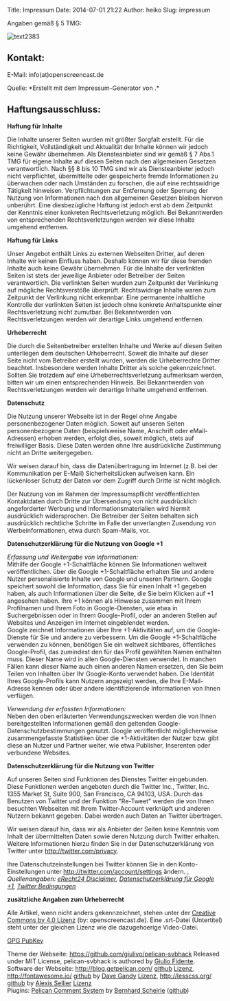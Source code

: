 Title: Impressum
Date: 2014-07-01 21:22
Author: heiko
Slug: impressum

Angaben gemäß § 5 TMG:  
  

![text2383][]

Kontakt:
--------

E-Mail: info(at)openscreencast.de

</p>
Quelle: *Erstellt mit dem Impressum-Generator von
<http://www.e-recht24.de>.*

Haftungsausschluss:
-------------------

**Haftung für Inhalte**

Die Inhalte unserer Seiten wurden mit größter Sorgfalt erstellt. 
Für die Richtigkeit, Vollständigkeit und Aktualität der Inhalte können wir jedoch keine Gewähr übernehmen. 
Als Diensteanbieter sind wir gemäß § 7 Abs.1 TMG für eigene Inhalte auf diesen 
Seiten nach den allgemeinen Gesetzen verantwortlich. Nach §§ 8 bis 10 TMG sind wir als 
Diensteanbieter jedoch nicht verpflichtet, übermittelte oder gespeicherte fremde Informationen 
zu überwachen oder nach Umständen zu forschen, die auf eine rechtswidrige Tätigkeit hinweisen. 
Verpflichtungen zur Entfernung oder Sperrung der Nutzung von Informationen nach den allgemeinen 
Gesetzen bleiben hiervon unberührt. Eine diesbezügliche Haftung ist jedoch erst ab dem Zeitpunkt 
der Kenntnis einer konkreten Rechtsverletzung möglich. Bei Bekanntwerden von entsprechenden 
Rechtsverletzungen werden wir diese Inhalte umgehend entfernen.

**Haftung für Links**

Unser Angebot enthält Links zu externen Webseiten Dritter, auf deren Inhalte wir keinen Einfluss haben. 
Deshalb können wir für diese fremden Inhalte auch keine Gewähr übernehmen. 
Für die Inhalte der verlinkten Seiten ist stets der jeweilige Anbieter oder Betreiber der Seiten verantwortlich. 
Die verlinkten Seiten wurden zum Zeitpunkt der Verlinkung auf mögliche Rechtsverstöße überprüft. 
Rechtswidrige Inhalte waren zum Zeitpunkt der Verlinkung nicht erkennbar. 
Eine permanente inhaltliche Kontrolle der verlinkten Seiten ist jedoch ohne konkrete 
Anhaltspunkte einer Rechtsverletzung nicht zumutbar. 
Bei Bekanntwerden von Rechtsverletzungen werden wir derartige Links umgehend entfernen.

**Urheberrecht**

Die durch die Seitenbetreiber erstellten Inhalte und Werke auf diesen Seiten unterliegen dem deutschen Urheberrecht. 
Soweit die Inhalte auf dieser Seite nicht vom Betreiber erstellt wurden, werden die Urheberrechte Dritter beachtet. 
Insbesondere werden Inhalte Dritter als solche gekennzeichnet. Sollten Sie trotzdem auf eine Urheberrechtsverletzung 
aufmerksam werden, bitten wir um einen entsprechenden Hinweis. Bei Bekanntwerden von Rechtsverletzungen werden wir 
derartige Inhalte umgehend entfernen.

**Datenschutz**

Die Nutzung unserer Webseite ist in der Regel ohne Angabe personenbezogener Daten möglich. Soweit auf unseren Seiten 
personenbezogene Daten (beispielsweise Name, Anschrift oder eMail-Adressen) erhoben werden, erfolgt dies, soweit möglich, 
stets auf freiwilliger Basis. Diese Daten werden ohne Ihre ausdrückliche Zustimmung nicht an Dritte weitergegeben.

Wir weisen darauf hin, dass die Datenübertragung im Internet (z.B. bei der Kommunikation per E-Mail) Sicherheitslücken 
aufweisen kann. Ein lückenloser Schutz der Daten vor dem Zugriff durch Dritte ist nicht möglich.

Der Nutzung von im Rahmen der Impressumspflicht veröffentlichten Kontaktdaten durch Dritte zur Übersendung von nicht 
ausdrücklich angeforderter Werbung und Informationsmaterialien wird hiermit ausdrücklich widersprochen. Die Betreiber der 
Seiten behalten sich ausdrücklich rechtliche Schritte im Falle der unverlangten Zusendung von Werbeinformationen, etwa 
durch Spam-Mails, vor.

**Datenschutzerklärung für die Nutzung von Google +1**

*Erfassung und Weitergabe von Informationen:*  
Mithilfe der Google +1-Schaltfläche können Sie Informationen weltweit
veröffentlichen. über die Google +1-Schaltfläche erhalten Sie und andere
Nutzer personalisierte Inhalte von Google und unseren Partnern. Google
speichert sowohl die Information, dass Sie für einen Inhalt +1 gegeben
haben, als auch Informationen über die Seite, die Sie beim Klicken auf
+1 angesehen haben. Ihre +1 können als Hinweise zusammen mit Ihrem
Profilnamen und Ihrem Foto in Google-Diensten, wie etwa in
Suchergebnissen oder in Ihrem Google-Profil, oder an anderen Stellen auf
Websites und Anzeigen im Internet eingeblendet werden.  
Google zeichnet Informationen über Ihre +1-Aktivitäten auf, um die
Google-Dienste für Sie und andere zu verbessern. Um die Google
+1-Schaltfläche verwenden zu können, benötigen Sie ein weltweit
sichtbares, öffentliches Google-Profil, das zumindest den für das Profil
gewählten Namen enthalten muss. Dieser Name wird in allen
Google-Diensten verwendet. In manchen Fällen kann dieser Name auch einen
anderen Namen ersetzen, den Sie beim Teilen von Inhalten über Ihr
Google-Konto verwendet haben. Die Identität Ihres Google-Profils kann
Nutzern angezeigt werden, die Ihre E-Mail-Adresse kennen oder über
andere identifizierende Informationen von Ihnen verfügen.

*Verwendung der erfassten Informationen:*  
Neben den oben erläuterten Verwendungszwecken werden die von Ihnen
bereitgestellten Informationen gemäß den geltenden
Google-Datenschutzbestimmungen genutzt. Google veröffentlicht
möglicherweise zusammengefasste Statistiken über die +1-Aktivitäten der
Nutzer bzw. gibt diese an Nutzer und Partner weiter, wie etwa Publisher,
Inserenten oder verbundene Websites.

**Datenschutzerklärung für die Nutzung von Twitter**

Auf unseren Seiten sind Funktionen des Dienstes Twitter eingebunden.
Diese Funktionen werden angeboten durch die Twitter Inc., Twitter, Inc.
1355 Market St, Suite 900, San Francisco, CA 94103, USA. Durch das
Benutzen von Twitter und der Funktion "Re-Tweet" werden die von Ihnen
besuchten Webseiten mit Ihrem Twitter-Account verknüpft und anderen
Nutzern bekannt gegeben. Dabei werden auch Daten an Twitter übertragen.

Wir weisen darauf hin, dass wir als Anbieter der Seiten keine Kenntnis
vom Inhalt der übermittelten Daten sowie deren Nutzung durch Twitter
erhalten. Weitere Informationen hierzu finden Sie in der
Datenschutzerklärung von Twitter unter <http://twitter.com/privacy>.

Ihre Datenschutzeinstellungen bei Twitter können Sie in den
Konto-Einstellungen unter <http://twitter.com/account/settings> ändern.
,
*Quellenangaben: [eRecht24 Disclaimer][], [Datenschutzerklärung für
Google +1][], [Twitter Bedingungen][]*

**zusätzliche Angaben zum Urheberrecht**

Alle Artikel, wenn nicht anders gekennzeichnet, 
stehen unter der [Creative Commons by 4.0 Lizenz](http://creativecommons.org/licenses/by/4.0/deed.de) 
(by: openscreencast.de). Eine .srt-Datei (Untertitel) steht unter der gleichen Lizenz wie die dazugehoerige Video-Datei.    

[GPG PubKey](http://www.openscreencast.de/gpg-key.asc)

Theme der Webseite: <https://github.com/giulivo/pelican-svbhack> Released under MIT License, 
pelican-svbhack is authored by [Giulio Fidente](https://github.com/gfidente).    
Software der Webseite: http://blog.getpelican.com/ [github](https://github.com/getpelican/pelican) [Lizenz](https://github.com/getpelican/pelican/blob/master/LICENSE), http://fontawesome.io/ [github](https://github.com/FortAwesome/Font-Awesome) by [Dave Gandy](https://twitter.com/davegandy) [Lizenz](http://fontawesome.io/license/), http://lesscss.org/ [github](https://github.com/less/less.js) by [Alexis Sellier](http://cloudhead.io/)  [Lizenz](https://github.com/less/less.js/blob/3.x/LICENSE)    
Plugins: [Pelican Comment System](https://github.com/getpelican/pelican-plugins/tree/master/pelican_comment_system) by [Bernhard Scheirle](https://bernhard.scheirle.de/) ([github](https://github.com/Scheirle)) 

  [text2383]: http://www.openscreencast.de/text2383.png
  [eRecht24 Disclaimer]: http://www.e-recht24.de/muster-disclaimer.htm
  [Datenschutzerklärung für Google +1]: http://www.google.com/intl/de/+/policy/+1button.html
  [Twitter Bedingungen]: http://twitter.com/privacy
